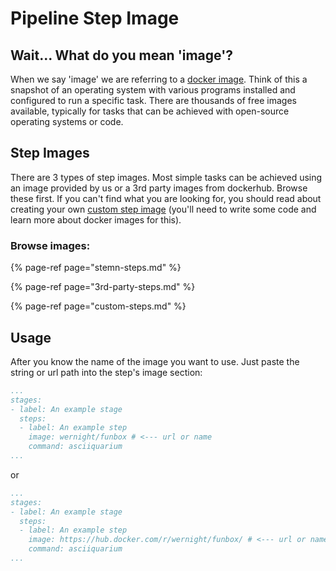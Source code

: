 # Pipeline Step Image

## Wait... What do you mean 'image'?

When we say 'image' we are referring to a [docker image](https://docs.docker.com/glossary/?term=image). Think of this a snapshot of an operating system with various programs installed and configured to run a specific task. There are thousands of free images available, typically for tasks that can be achieved with open-source operating systems or code.

## Step Images

There are 3 types of step images. Most simple tasks can be achieved using an image provided by us or a 3rd party images from dockerhub. Browse these first. If you can't find what you are looking for, you should read about creating your own [custom step image](custom-steps.md) \(you'll need to write some code and learn more about docker images for this\).

### Browse images:

{% page-ref page="stemn-steps.md" %}

{% page-ref page="3rd-party-steps.md" %}

{% page-ref page="custom-steps.md" %}

## Usage

After you know the name of the image you want to use. Just paste the string or url path into the step's image section:

```yaml
...
stages:
- label: An example stage
  steps:
  - label: An example step
    image: wernight/funbox # <--- url or name
    command: asciiquarium
...
```

or

```yaml
...
stages:
- label: An example stage
  steps:
  - label: An example step
    image: https://hub.docker.com/r/wernight/funbox/ # <--- url or name
    command: asciiquarium
...
```

